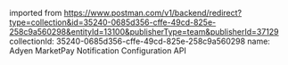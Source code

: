 imported from https://www.postman.com/v1/backend/redirect?type=collection&id=35240-0685d356-cffe-49cd-825e-258c9a560298&entityId=13100&publisherType=team&publisherId=37129
collectionId: 35240-0685d356-cffe-49cd-825e-258c9a560298
name: Adyen MarketPay Notification Configuration
                                    API